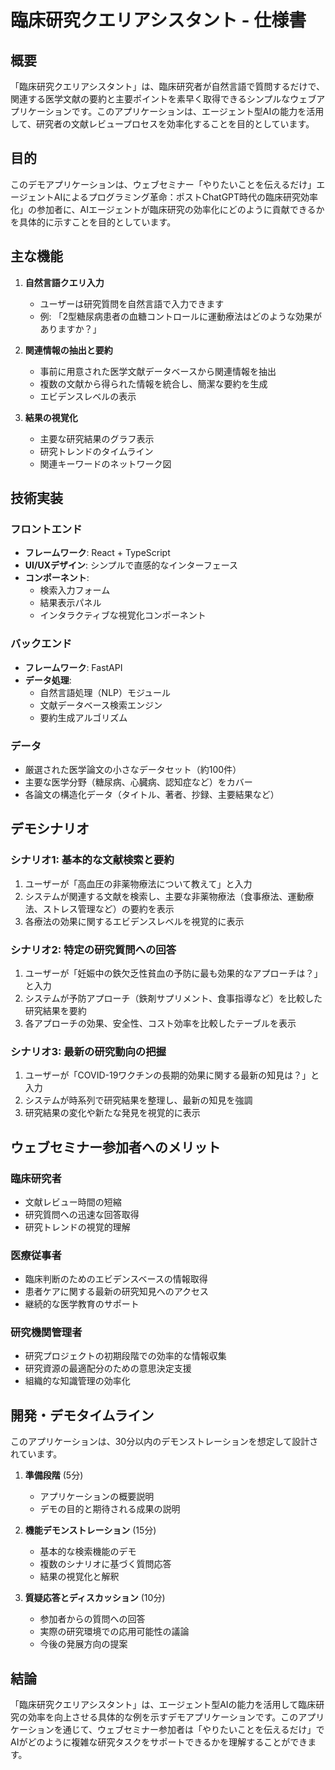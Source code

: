 # 臨床研究クエリアシスタント - 仕様書

## 概要

「臨床研究クエリアシスタント」は、臨床研究者が自然言語で質問するだけで、関連する医学文献の要約と主要ポイントを素早く取得できるシンプルなウェブアプリケーションです。このアプリケーションは、エージェント型AIの能力を活用して、研究者の文献レビュープロセスを効率化することを目的としています。

## 目的

このデモアプリケーションは、ウェブセミナー「やりたいことを伝えるだけ」エージェントAIによるプログラミング革命：ポストChatGPT時代の臨床研究効率化」の参加者に、AIエージェントが臨床研究の効率化にどのように貢献できるかを具体的に示すことを目的としています。

## 主な機能

1. **自然言語クエリ入力**
   - ユーザーは研究質問を自然言語で入力できます
   - 例: 「2型糖尿病患者の血糖コントロールに運動療法はどのような効果がありますか？」

2. **関連情報の抽出と要約**
   - 事前に用意された医学文献データベースから関連情報を抽出
   - 複数の文献から得られた情報を統合し、簡潔な要約を生成
   - エビデンスレベルの表示

3. **結果の視覚化**
   - 主要な研究結果のグラフ表示
   - 研究トレンドのタイムライン
   - 関連キーワードのネットワーク図

## 技術実装

### フロントエンド
- **フレームワーク**: React + TypeScript
- **UI/UXデザイン**: シンプルで直感的なインターフェース
- **コンポーネント**:
  - 検索入力フォーム
  - 結果表示パネル
  - インタラクティブな視覚化コンポーネント

### バックエンド
- **フレームワーク**: FastAPI
- **データ処理**:
  - 自然言語処理（NLP）モジュール
  - 文献データベース検索エンジン
  - 要約生成アルゴリズム

### データ
- 厳選された医学論文の小さなデータセット（約100件）
- 主要な医学分野（糖尿病、心臓病、認知症など）をカバー
- 各論文の構造化データ（タイトル、著者、抄録、主要結果など）

## デモシナリオ

### シナリオ1: 基本的な文献検索と要約
1. ユーザーが「高血圧の非薬物療法について教えて」と入力
2. システムが関連する文献を検索し、主要な非薬物療法（食事療法、運動療法、ストレス管理など）の要約を表示
3. 各療法の効果に関するエビデンスレベルを視覚的に表示

### シナリオ2: 特定の研究質問への回答
1. ユーザーが「妊娠中の鉄欠乏性貧血の予防に最も効果的なアプローチは？」と入力
2. システムが予防アプローチ（鉄剤サプリメント、食事指導など）を比較した研究結果を要約
3. 各アプローチの効果、安全性、コスト効率を比較したテーブルを表示

### シナリオ3: 最新の研究動向の把握
1. ユーザーが「COVID-19ワクチンの長期的効果に関する最新の知見は？」と入力
2. システムが時系列で研究結果を整理し、最新の知見を強調
3. 研究結果の変化や新たな発見を視覚的に表示

## ウェブセミナー参加者へのメリット

### 臨床研究者
- 文献レビュー時間の短縮
- 研究質問への迅速な回答取得
- 研究トレンドの視覚的理解

### 医療従事者
- 臨床判断のためのエビデンスベースの情報取得
- 患者ケアに関する最新の研究知見へのアクセス
- 継続的な医学教育のサポート

### 研究機関管理者
- 研究プロジェクトの初期段階での効率的な情報収集
- 研究資源の最適配分のための意思決定支援
- 組織的な知識管理の効率化

## 開発・デモタイムライン

このアプリケーションは、30分以内のデモンストレーションを想定して設計されています。

1. **準備段階** (5分)
   - アプリケーションの概要説明
   - デモの目的と期待される成果の説明

2. **機能デモンストレーション** (15分)
   - 基本的な検索機能のデモ
   - 複数のシナリオに基づく質問応答
   - 結果の視覚化と解釈

3. **質疑応答とディスカッション** (10分)
   - 参加者からの質問への回答
   - 実際の研究環境での応用可能性の議論
   - 今後の発展方向の提案

## 結論

「臨床研究クエリアシスタント」は、エージェント型AIの能力を活用して臨床研究の効率を向上させる具体的な例を示すデモアプリケーションです。このアプリケーションを通じて、ウェブセミナー参加者は「やりたいことを伝えるだけ」でAIがどのように複雑な研究タスクをサポートできるかを理解することができます。
